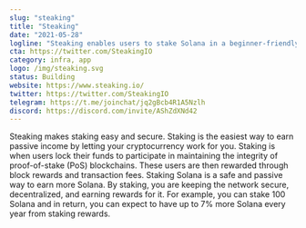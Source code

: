 ```yaml
---
slug: "steaking"
title: "Steaking"
date: "2021-05-28"
logline: "Steaking enables users to stake Solana in a beginner-friendly way."
cta: https://twitter.com/SteakingIO
category: infra, app
logo: /img/steaking.svg
status: Building
website: https://www.steaking.io/	
twitter: https://twitter.com/SteakingIO
telegram: https://t.me/joinchat/jq2gBcb4R1A5Nzlh
discord: https://discord.com/invite/AShZdXNd42			
---
```


Steaking makes staking easy and secure. Staking is the easiest way to earn passive income by letting your cryptocurrency work for you. Staking is when users lock their funds to participate in maintaining the integrity of proof-of-stake (PoS) blockchains. These users are then rewarded through block rewards and transaction fees.
Staking Solana is a safe and passive way to earn more Solana. By staking, you are keeping the network secure, decentralized, and earning rewards for it. For example, you can stake 100 Solana and in return, you can expect to have up to 7% more Solana every year from staking rewards.